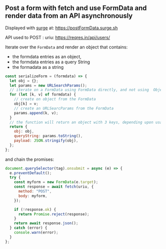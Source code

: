 ## Post a form with fetch and use FormData and render data from an API asynchronously

Displayed with [surge](https://surge.sh) at: <https://postFormData.surge.sh>

API used to POST : uriu: <https://reqres.in/api/users/>

Iterate over the `FormData` and render an object that contains:

- the formdata entries as an object,
- the formdata entries as a query String
- the formadata as a string

```javascript
const serializeForm = (formdata) => {
  let obj = {};
  let params = new URLSearchParams();
  // iterate on a FormData using FormData directly, and not using  Object.entries(FormData)
  for (let [k, v] of formdata) {
    // create on object from the FormData
    obj[k] = v;
    // create an URLSearcParams from the FormData
    params.append(k, v);
  }
  // the function will return an object with 3 keys, depending upon usage
  return {
    obj: obj,
    queryString: params.toString(),
    payload: JSON.stringify(obj),
  };
};
```

and chain the promises:

```javascript
document.querySelector(tag).onsubmit = async (e) => {
  e.preventDefault();
  try {
    const myform = new FormData(e.target);
    const response = await fetch(uriu, {
      method: "POST",
      body: myform,
    });

    if (!response.ok) {
      return Promise.reject(response);
    }
    return await response.json();
  } catch (error) {
    console.warn(error);
  }
};
```
